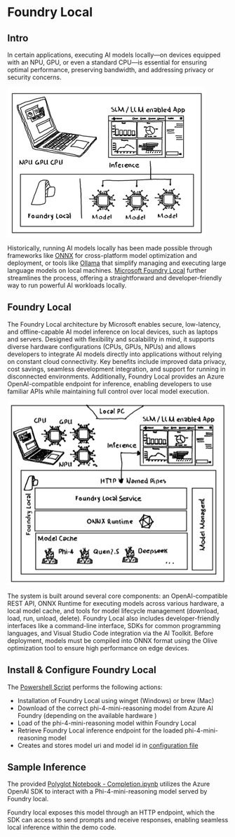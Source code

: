 # Foundry Local 

## Intro 

In certain applications, executing AI models locally—on devices equipped with an NPU, GPU, or even a standard CPU—is essential for ensuring optimal performance, preserving bandwidth, and addressing privacy or security concerns. 

![local execution](media/img/local_execution.png)

Historically, running AI models locally has been made possible through frameworks like [ONNX](https://onnxruntime.ai/) for cross-platform model optimization and deployment, or tools like [Ollama](https://ollama.com/) that simplify managing and executing large language models on local machines. [Microsoft Foundry Local](https://learn.microsoft.com/en-us/azure/ai-foundry/foundry-local/get-started) further streamlines the process, offering a straightforward and developer-friendly way to run powerful AI workloads locally. 

## Foundry Local

The Foundry Local architecture by Microsoft enables secure, low-latency, and offline-capable AI model inference on local devices, such as laptops and servers. Designed with flexibility and scalability in mind, it supports diverse hardware configurations (CPUs, GPUs, NPUs) and allows developers to integrate AI models directly into applications without relying on constant cloud connectivity. Key benefits include improved data privacy, cost savings, seamless development integration, and support for running in disconnected environments. Additionally, Foundry Local provides an Azure OpenAI-compatible endpoint for inference, enabling developers to use familiar APIs while maintaining full control over local model execution.

![FoundryLocal](media/img/foundry_local_overview.png)

The system is built around several core components: an OpenAI-compatible REST API, ONNX Runtime for executing models across various hardware, a local model cache, and tools for model lifecycle management (download, load, run, unload, delete). Foundry Local also includes developer-friendly interfaces like a command-line interface, SDKs for common programming languages, and Visual Studio Code integration via the AI Toolkit. Before deployment, models must be compiled into ONNX format using the Olive optimization tool to ensure high performance on edge devices.

## Install & Configure Foundry Local

The [Powershell Script](./setup/setup.ps1) performs the following actions:
- Installation of Foundry Local using winget (Windows) or brew (Mac)
- Download of the correct phi-4-mini-reasoning model from Azure AI Foundry (depending on the available hardware )
- Load of the phi-4-mini-reasoning model within Foundry Local
- Retrieve Foundry Local inference endpoint for the loaded phi-4-mini-reasoning model
- Creates and stores model uri and model id in [configuration file](./config/config.env)

## Sample Inference

The provided [Polyglot Notebook - Completion.ipynb](./src/Completion.ipynb) utilizes the Azure OpenAI SDK to interact with a Phi-4-mini-reasoning model served by Foundry local.

Foundry local exposes this model through an HTTP endpoint, which the SDK can access to send prompts and receive responses, enabling seamless local inference within the demo code.


